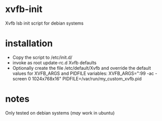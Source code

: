 xvfb-init
=========

Xvfb lsb init script for debian systems

installation
============

* Copy the script to /etc/init.d/
* invoke as root
    update-rc.d Xvfb defaults
* Optionally create the file /etc/default/Xvfb
  and override the default values for XVFB_ARGS and PIDFILE variables:
    XVFB_ARGS=":99 -ac -screen 0 1024x768x16"
    PIDFILE=/var/run/my_custom_xvfb.pid

notes
=====

Only tested on debian systems (*may* work in ubuntu)
